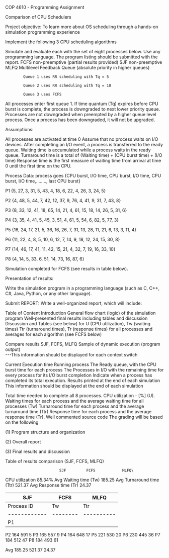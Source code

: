 COP 4610 - Programming Assignment

Comparison of CPU Schedulers

 Project objective: To learn more about OS scheduling through a hands-on simulation programming experience

Implement the following 3 CPU scheduling algorithms

Simulate and evaluate each with the set of eight processes below.
Use any programming language. The program listing should be submitted with the report.
FCFS non-preemptive (partial results provided)
SJF non-preemptive
MLFQ
Multilevel Feedback Queue (absolute priority in higher queues)

            Queue 1 uses RR scheduling with Tq = 5

            Queue 2 uses RR scheduling with Tq = 10

            Queue 3 uses FCFS

All processes enter first queue 1. If time quantum (Tq) expires before CPU burst is complete, the process is downgraded to next lower priority queue. Processes are not downgraded when preempted by a higher queue level process. Once a process has been downgraded, it will not be upgraded.

Assumptions:

All processes are activated at time 0
Assume that no process waits on I/O devices.
After completing an I/O event, a process is transferred to the ready queue.
Waiting time is accumulated while a process waits in the ready queue.
Turnaround time is a total of (Waiting time) + (CPU burst time) + (I/O time)
Response time is the first measure of waiting time from arrival at time 0 until the first time on the CPU.
 

Process Data: process goes {CPU burst, I/O time, CPU burst, I/O time, CPU burst, I/O time,…….., last CPU burst}

P1 {5, 27, 3, 31, 5, 43, 4, 18, 6, 22, 4, 26, 3, 24, 5}

P2 {4, 48, 5, 44, 7, 42, 12, 37, 9, 76, 4, 41, 9, 31, 7, 43, 8}

P3 {8, 33, 12, 41, 18, 65, 14, 21, 4, 61, 15, 18, 14, 26, 5, 31, 6}

P4 {3, 35, 4, 41, 5, 45, 3, 51, 4, 61, 5, 54, 6, 82, 5, 77, 3}

P5 {16, 24, 17, 21, 5, 36, 16, 26, 7, 31, 13, 28, 11, 21, 6, 13, 3, 11, 4}

P6 {11, 22, 4, 8, 5, 10, 6, 12, 7, 14, 9, 18, 12, 24, 15, 30, 8}

P7 {14, 46, 17, 41, 11, 42, 15, 21, 4, 32, 7, 19, 16, 33, 10}

P8 {4, 14, 5, 33, 6, 51, 14, 73, 16, 87, 6}

Simulation completed for FCFS (see results in table below).

Presentation of results:

Write the simulation program in a programming language (such as C, C++, C#, Java, Python, or any other language).

 

Submit REPORT: Write a well-organized report, which will include:

Table of Content
Introduction
General flow chart (logic) of the simulation program
Well-presented final results including tables and discussion
Discussion and Tables (see below) for
U (CPU utilization),
Tw (waiting times)
Ttr (turnaround times),
Tr (response times)
 for all processes and averages for each algorithm (see FCFS below)

Compare results SJF, FCFS, MLFQ
Sample of dynamic execution (program output)  
---This information should be displayed for each context switch

Current Execution time
Running process
The Ready queue, with the CPU burst time for each process
The Processes in I/O with the remaining time for every process for its I/O burst completion
Indicate when a process has completed its total execution.
Results printed at the end of each simulation
This information should be displayed at the end of each simulation

Total time needed to complete all 8 processes.
CPU utilization - [%] (U).
Waiting times for each process and the average waiting time for all processes (Tw)
Turnaround time for each process and the average turnaround time.(Ttr)
Response time for each process and the average response time (Tr).
Well commented source code
The grading will be based on the following

(1) Program structure and organization

(2) Overall report

(3) Final results and discussion

 

Table of results comparison (SJF, FCFS, MLFQ)


                            SJF         FCFS            MLFQ\
CPU utilization                         85.34%
Avg Waiting time (Tw)                   185.25
Avg Turnaround time (Ttr)               521.37
Avg Response time (Tr)                  24.37


 |              SJF              |       FCFS           |             MLFQ	|
|-------------------------------|---------------------|-----------------------|
 | Process ID |      Tw   |   Ttr  |   Tr    |   Tw  |   Ttr  |   Tr     |     Tw    |  Ttr    | Tr   | 
|------------|--------|----------|-------|--------|-----------|---------|----------|-------|--------|
|P1 | | | |                       170|     395|     0| | | | 
P2                              164     591     5
P3                              165     557     9
P4                              164     648     17
P5                              221     530     20
P6                              230     445     36
P7                              184     512     47
P8                              184     493     61

Avg                             185.25  521.37  24.37